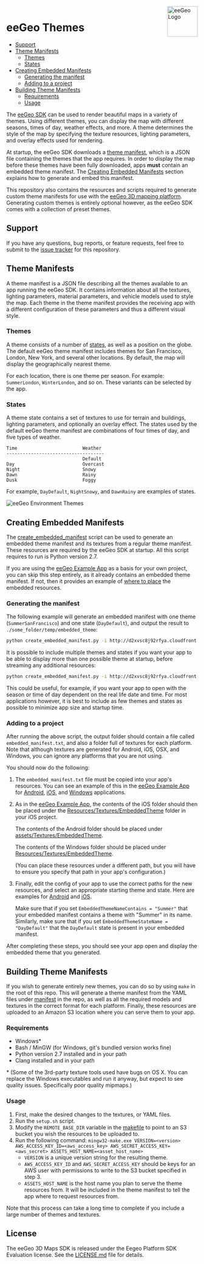 <a href="http://www.eegeo.com/">
    <img src="http://cdn2.eegeo.com/wp-content/uploads/2016/03/eegeo_logo_quite_big.png" alt="eeGeo Logo" title="eegeo" align="right" height="80px" />
</a>

# eeGeo Themes

* [Support](#support)
* [Theme Manifests](#theme-manifests)
    * [Themes](#themes)
    * [States](#states)
* [Creating Embedded Manifests](#creating-embedded-manifests)
    * [Generating the manifest](#generating-the-manifest)
    * [Adding to a project](#adding-to-a-project)
* [Building Theme Manifests](#building-theme-manifests)
    * [Requirements](#requirements)
    * [Usage](#usage)

The [eeGeo SDK](http://www.eegeo.com/) can be used to render beautiful maps in a variety of themes. Using different themes, you can display the map with different seasons, times of day, weather effects, and more. A theme determines the style of the map by specifying the texture resources, lighting parameters, and overlay effects used for rendering.

At startup, the eeGeo SDK downloads a [theme manifest](#theme-manifests), which is a JSON file containing the themes that the app requires. In order to display the map before these themes have been fully downloaded, apps **must** contain an embedded theme manifest. The [Creating Embedded Manifests](#creating-embedded-manifests) section explains how to generate and embed this manifest.

This repository also contains the resources and scripts required to generate custom theme manifests for use with the [eeGeo 3D mapping platform](http://www.eegeo.com/). Generating custom themes is entirely optional however, as the eeGeo SDK comes with a collection of preset themes.

## Support

If you have any questions, bug reports, or feature requests, feel free to submit to the [issue tracker](https://github.com/eegeo/eegeo-themes/issues) for this repository.

## Theme Manifests
A theme manifest is a JSON file describing all the themes available to an app running the eeGeo SDK. It contains information about all the textures, lighting parameters, material parameters, and vehicle models used to style the map. Each theme in the theme manifest provides the receiving app with a different configuration of these parameters and thus a different visual style.

### Themes
A theme consists of a number of [states](#states), as well as a position on the globe. The default eeGeo theme manifest includes themes for San Francisco, London, New York, and several other locations. By default, the map will display the geographically nearest theme.

For each location, there is one theme per season. For example: `SummerLondon`, `WinterLondon`, and so on. These variants can be selected by the app.

### States
A theme state contains a set of textures to use for terrain and buildings, lighting parameters, and optionally an overlay effect. The states used by the default eeGeo theme manifest are combinations of four times of day, and five types of weather.
```
Time                        Weather
------------------------------------
                            Default
Day                         Overcast
Night                       Snowy
Dawn                        Rainy
Dusk                        Foggy
```
For example, `DayDefault`, `NightSnowy`, and `DawnRainy` are examples of states.

![eeGeo Environment Themes](http://cdn2.eegeo.com/wp-content/uploads/2016/03/eegeo-environment-themes.jpg)

## Creating Embedded Manifests

The [create_embedded_manifest](https://github.com/eegeo/eegeo-themes/blob/master/create_embedded_manifest.py) script can be used to generate an embedded theme manifest and its textures from a regular theme manifest. These resources are required by the eeGeo SDK at startup. All this script requires to run is Python version 2.7.

If you are using the [eeGeo Example App](https://github.com/eegeo/eegeo-example-app) as a basis for your own project, you can skip this step entirely, as it already contains an embedded theme manifest. If not, then it provides an example of [where to place](#adding-to-a-project) the embedded resources.

### Generating the manifest

The following example will generate an embedded manifest with one theme (`SummerSanFrancisco`) and one state (`DayDefault`), and output the result to `./some_folder/temp/embedded_theme`:
```sh
python create_embedded_manifest.py -i http://d2xvsc8j92rfya.cloudfront.net/mobile-themes-new/v540/manifest.txt.gz -o ./some_folder/temp/embedded_theme -t SummerSanFrancisco -s DayDefault
```

It is possible to include multiple themes and states if you want your app to be able to display more than one possible theme at startup, before streaming any additional resources:
```sh
python create_embedded_manifest.py -i http://d2xvsc8j92rfya.cloudfront.net/mobile-themes-new/v540/manifest.txt.gz -o ./some_folder/temp/embedded_theme -t SummerSanFrancisco WinterSanFrancisco -s DayDefault NightDefault
```

This could be useful, for example, if you want your app to open with the season or time of day dependent on the real life date and time. For most applications however, it is best to include as few themes and states as possible to minimize app size and startup time.

### Adding to a project
After running the above script, the output folder should contain a file called `embedded_manifest.txt`, and also a folder full of textures for each platform. Note that although textures are generated for Android, iOS, OSX, and Windows, you can ignore any platforms that you are not using.

You should now do the following:

1.  The `embedded_manifest.txt` file must be copied into your app's resources. You can see an example of this in the [eeGeo Example App](https://github.com/eegeo/eegeo-example-app) for [Android](https://github.com/eegeo/eegeo-example-app/blob/master/android/assets/embedded_manifest.txt), [iOS](https://github.com/eegeo/eegeo-example-app/blob/master/ios/Resources/embedded_manifest.txt), and [Windows](https://github.com/eegeo/eegeo-example-app/blob/master/windows/Resources/embedded_manifest.txt) applications.

2.  As in the [eeGeo Example App](https://github.com/eegeo/eegeo-example-app), the contents of the iOS folder should then be placed under the [Resources/Textures/EmbeddedTheme](https://github.com/eegeo/eegeo-example-app/tree/master/ios/Resources/Textures/EmbeddedTheme) folder in your iOS project.

    The contents of the Android folder should be placed under [assets/Textures/EmbeddedTheme](https://github.com/eegeo/eegeo-example-app/tree/master/android/assets/Textures).
    
    The contents of the Windows folder should be placed under [Resources/Textures/EmbeddedTheme](https://github.com/eegeo/eegeo-example-app/tree/master/windows/Resources/Textures/EmbeddedTheme).

    (You can place these resources under a different path, but you will have to ensure you specify that path in your app's configuration.)
    
3.  Finally, edit the config of your app to use the correct paths for the new resources, and select an appropriate starting theme and state. Here are examples for [Android](https://github.com/eegeo/eegeo-example-app/blob/master/android/jni/AppHost.cpp#L188-L191) and [iOS](https://github.com/eegeo/eegeo-example-app/blob/master/ios/ios_src/AppHost.mm#L136-L139).

    Make sure that if you set `EmbeddedThemeNameContains = "Summer"` that your embedded manifest contains a theme with "Summer" in its name. Similarly, make sure that if you set `EmbeddedThemeStateName = "DayDefault"` that the `DayDefault` state is present in your embedded manifest.

After completing these steps, you should see your app open and display the embedded theme that you generated.

## Building Theme Manifests
If you wish to generate entirely new themes, you can do so by using `make` in the root of this repo. This will generate a theme manifest from the YAML files under [manifest](https://github.com/eegeo/eegeo-themes/tree/master/manifest) in the repo, as well as all the required models and textures in the correct format for each platform. Finally, these resources are uploaded to an Amazon S3 location where you can serve them to your app.

### Requirements

* Windows*
* Bash / MinGW (for Windows, git's bundled version works fine)
* Python version 2.7 installed and in your path
* Clang installed and in your path

\* (Some of the 3rd-party texture tools used have bugs on OS X. You can replace the Windows executables and run it anyway, but expect to see quality issues. Specifically poor quality mipmaps.)

### Usage
1.  First, make the desired changes to the textures, or YAML files.
2.  Run the `setup.sh` script.
3.  Modify the `REMOTE_BASE_DIR` variable in the [makefile](https://github.com/eegeo/eegeo-themes/blob/master/makefile) to point to an S3 bucket you wish the resources to be uploaded to.
4.  Run the following command: `mingw32-make.exe VERSION=<version> AWS_ACCESS_KEY_ID=<aws_access_key> AWS_SECRET_ACCESS_KEY=<aws_secret> ASSETS_HOST_NAME=<asset_host_name>`
    * `VERSION` is a unique version string for the resulting theme.
    * `AWS_ACCESS_KEY_ID` and `AWS_SECRET_ACCESS_KEY` should be keys for an AWS user with permissions to write to the S3 bucket specified in step 3.
    * `ASSETS_HOST_NAME` is the host name you plan to serve the theme resources from. It will be included in the theme manifest to tell the app where to request resources from.
    
Note that this process can take a long time to complete if you include a large number of themes and textures.

## License

The eeGeo 3D Maps SDK is released under the Eegeo Platform SDK Evaluation license. See the [LICENSE.md](https://github.com/eegeo/eegeo-themes/blob/master/LICENSE.md) file for details.